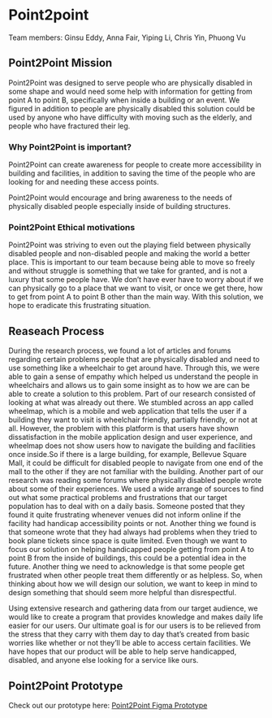 # Point2point
Team members: Ginsu Eddy, Anna Fair, Yiping Li, Chris Yin, Phuong Vu

## **Point2Point Mission**
Point2Point was designed to serve people who are physically disabled in some shape and would need some help with information for getting from point A to point B, specifically when inside a building or an event. We figured in addition to people are physically disabled this solution could be used by anyone who have difficulty with moving such as the elderly, and people who have fractured their leg.

### Why Point2Point is important?
Point2Point can create awareness for people to create more accessibility in building and facilities, in addition to saving the time of the people who are looking for and needing these access points.

Point2Point would encourage and bring awareness to the needs of physically disabled people especially inside of building structures.

### Point2Point Ethical motivations
Point2Point was striving to even out the playing field between physically disabled people and non-disabled people and making the world a better place. This is important to our team because being able to move so freely and without struggle is something that we take for granted, and is not a luxury that some people have. We don’t have ever have to worry about if we can physically go to a place that we want to visit, or once we get there, how to get from point A to point B other than the main way. With this solution, we hope to eradicate this frustrating situation.

## **Reaseach Process**
During the research process, we found a lot of articles and forums regarding certain problems people that are physically disabled and need to use something like a wheelchair to get around have. Through this, we were able to gain a sense of empathy which helped us understand the people in wheelchairs and allows us to gain some insight as to how we are can be able to create a solution to this problem. Part of our research consisted of looking at what was already out there. We stumbled across an app called wheelmap, which is a mobile and web application that tells the user if a building they want to visit is wheelchair friendly, partially friendly, or not at all. However, the problem with this platform is that users have shown dissatisfaction in the mobile application design and user experience, and wheelmap does not show users how to navigate the building and facilities once inside.So if there is a large building, for example, Bellevue Square Mall, it could be difficult for disabled people to navigate from one end of the mall to the other if they are not familiar with the building. Another part of our research was reading some forums where physically disabled people wrote about some of their experiences​. We used a wide arrange of sources to find out what some practical problems and frustrations that our target population has to deal with on a daily basis. Someone posted that they found it quite frustrating whenever venues did not inform online if the facility had handicap accessibility points or not. Another thing we found is that someone wrote that they had always had problems when they tried to book plane tickets since space is quite limited. Even though we want to focus our solution on helping handicapped people getting from point A to point B from the inside of buildings, this could be a potential idea in the future. Another thing we need to acknowledge is that some people get frustrated when other people treat them differently or as helpless. So, when thinking about how we will design our solution, we want to keep in mind to design something that should seem more helpful than disrespectful.

Using extensive research and gathering data from our target audience, we would like to create a program that provides knowledge and makes daily life easier for our users. Our ultimate goal is for our users is to be relieved from the stress that they carry with them day to day that’s created from basic worries like whether or not they’ll be able to access certain facilities. We have hopes that our product will be able to help serve handicapped, disabled, and anyone else looking for a service like ours.

## **Point2Point Prototype**
Check out our prototype here: [Point2Point Figma Prototype](https://www.figma.com/proto/S6CQwNrzy5p2p5E6fPnQs3wO/Point2Point?node-id=0%3A1&scaling=scale-down)
